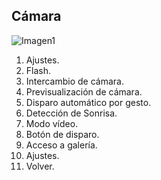 ## Cámara

![Imagen1](http://static.energysistem.com/images/manuals/42762/57daac1d07caa.jpg)


1. Ajustes.
2. Flash.
3. Intercambio de cámara.
4. Previsualización de cámara.
5. Disparo automático por gesto.
6. Detección de Sonrisa.
7. Modo vídeo.
8. Botón de disparo.
9. Acceso a galería.
10. Ajustes.
11. Volver.
